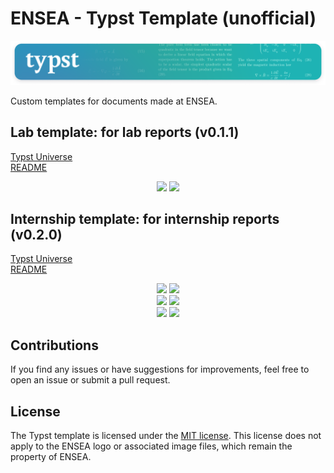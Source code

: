 # ENSEA - Typst Template (unofficial)
<p align="center"> <img src="typst-banner.png"> </p>
  
Custom templates for documents made at ENSEA.

<!-- ## Letter template: for short documents

[README](https://github.com/Dawod-G/ENSEA_Typst-Template/blob/master/src/README-letter.md)

<p align="center">
  <img src="src/thumbnail-letter.png" width="250" />
</p> -->

## Lab template: for lab reports (v0.1.1)

[Typst Universe](https://typst.app/universe/package/volt-lab-ensea) \
[README](https://github.com/Dawod-G/ENSEA_Typst-Template/blob/main/volt-lab-ensea/0.1.1/README.md)

<p align="center">
  <img src="volt-lab-ensea/0.1.1/thumbnail-lab-1.png" width="250" />
  <img src="volt-lab-ensea/0.1.1/thumbnail-lab-2.png" width="250" />
</p>

## Internship template: for internship reports (v0.2.0)

[Typst Universe](https://typst.app/universe/package/volt-internship-ensea) \
[README](https://github.com/Dawod-G/ENSEA_Typst-Template/blob/main/volt-internship-ensea/0.2.0/README.md)

<p align="center">
  <img src="volt-internship-ensea/0.2.0/thumbnail-internship-1.png" width="250" />
  <img src="volt-internship-ensea/0.2.0/thumbnail-internship-2.png" width="250" />
  <br/>
  <img src="volt-internship-ensea/0.2.0/thumbnail-internship-3.png" width="250" />
  <img src="volt-internship-ensea/0.2.0/thumbnail-internship-4.png" width="250" />
  <br/>
  <img src="volt-internship-ensea/0.2.0/thumbnail-internship-5.png" width="250" />
  <img src="volt-internship-ensea/0.2.0/thumbnail-internship-6.png" width="250" />
</p>

## Contributions

If you find any issues or have suggestions for improvements, feel free to open an issue or submit a pull request. 

## License

The Typst template is licensed under the [MIT license](https://github.com/Dawod-G/ENSEA_Typst-Template/blob/master/LICENSE.md). This license does not apply to the ENSEA logo or associated image files, which remain the property of ENSEA.